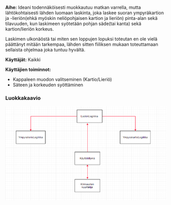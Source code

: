 **Aihe:** Ideani todennäköisesti muokkautuu matkan varrella, mutta lähtökohtaisesti lähden luomaan laskinta, joka laskee suoran ympyräkartion ja -lieriön(ehkä myöskin neliöpohjaisen kartion ja lieriön) pinta-alan sekä tilavuuden, kun laskimeen syötetään pohjan säde(tai kanta) sekä kartion/lieriön korkeus.

Laskimen ulkonäöstä tai miten sen loppujen lopuksi toteutan en ole vielä päättänyt mitään tarkempaa, lähden sitten fiiliksen mukaan toteuttamaan sellaista ohjelmaa joka tuntuu hyvältä.

**Käyttäjät:** Kaikki 

**Käyttäjien toiminnot:**
- Kappaleen muodon valitseminen (Kartio/Lieriö)
- Säteen ja korkeuden syöttäminen


### Luokkakaavio

![Luokkakaavio](luokkakaavio.png)

